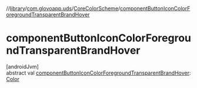 //[library](../../../index.md)/[com.glovoapp.uds](../index.md)/[CoreColorScheme](index.md)/[componentButtonIconColorForegroundTransparentBrandHover](component-button-icon-color-foreground-transparent-brand-hover.md)

# componentButtonIconColorForegroundTransparentBrandHover

[androidJvm]\
abstract val [componentButtonIconColorForegroundTransparentBrandHover](component-button-icon-color-foreground-transparent-brand-hover.md): [Color](https://developer.android.com/reference/kotlin/androidx/compose/ui/graphics/Color.html)

